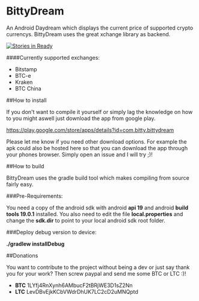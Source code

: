 BittyDream
==========

An Android Daydream which displays the current price of supported crypto currencys. BittyDream uses the great xchange library as backend.

[![Stories in Ready](https://badge.waffle.io/jujulian1987/bittydream.png?label=ready&title=Progress)](https://waffle.io/jujulian1987/bittydream)

####Currently supported exchanges:
* Bitstamp
* BTC-e
* Kraken
* BTC China


##How to install

If you don't want to compile it yourself or simply lag the knowledge on how to you might aswell just download the app from google play. 

https://play.google.com/store/apps/details?id=com.bitty.bittydream

Please let me know if you need other download options. For example the apk could also be hosted here so that you can download the app through your phones browser. Simply open an issue and I will try ;)!

##How to build

BittyDream uses the gradle build tool which makes compiling from source fairly easy.

###Pre-Requirements:

You need a copy of the android sdk with android **api 19** and android **build tools 19.0.1** installed.
You also need to edit the file **local.properties** and change the **sdk.dir** to point to your local android sdk root folder.

###Deploy debug version to device:

**./gradlew installDebug**

##Donations

You want to contribute to the project without being a dev or just say thank you for your work? Then screw paypal and send me some BTC or LTC :)!

- **BTC** 1LYfj4RnXynh6AMbucF2tBRjWE3D1sZ2Nn
- **LTC** LevDBvEjkKCbVWdrDhUK7LC2cD2uMNQptd
